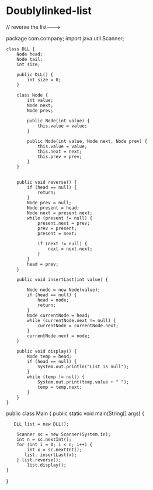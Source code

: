 # Doublylinked-list

// reverse the list--->

package com.company;
import java.util.Scanner;

    class DLL {
        Node head;
        Node tail;
        int size;

        public DLL() {
            int size = 0;
        }

        class Node {
            int value;
            Node next;
            Node prev;

            public Node(int value) {
                this.value = value;
            }

            public Node(int value, Node next, Node prev) {
                this.value = value;
                this.next = next;
                this.prev = prev;
            }
        }


        public void reverse() {
            if (head == null) {
                return;
            }
            Node prev = null;
            Node present = head;
            Node next = present.next;
            while (present != null) {
                present.next = prev;
                prev = present;
                present = next;

                if (next != null) {
                    next = next.next;
                }
            }
            head = prev;
        }

        public void insertLast(int value) {

            Node node = new Node(value);
            if (head == null) {
                head = node;
                return;
            }
            Node currentNode = head;
            while (currentNode.next != null) {
                currentNode = currentNode.next;
            }
            currentNode.next = node;
        }

        public void display() {
            Node temp = head;
            if (head == null) {
                System.out.println("List is null");
            }
            while (temp != null) {
                System.out.print(temp.value + " ");
                temp = temp.next;
            }
        }
    }
public class Main {
    public static void main(String[] args) {
       
       DLL list = new DLL();
       
        Scanner sc = new Scanner(System.in);
        int n = sc.nextInt();
        for (int i = 0; i < n; i++) {
            int x = sc.nextInt();
           list. insertLast(x);
        } list.reverse();
            list.display();
    }
}
